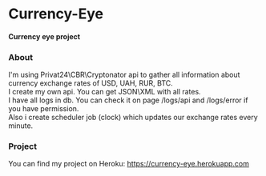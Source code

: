 # Currency-Eye
#### Currency eye project
### About
  I'm using Privat24\CBR\Cryptonator api to gather all information about currency exchange rates of USD, UAH, RUR, BTC.\
  I create my own api. You can get JSON\XML with all rates.\
  I have all logs in db. You can check it on page /logs/api and /logs/error if you have permission.\
  Also i create scheduler job (clock) which updates our exchange rates every minute.

### Project
  You can find my project on Heroku:
  https://currency-eye.herokuapp.com
